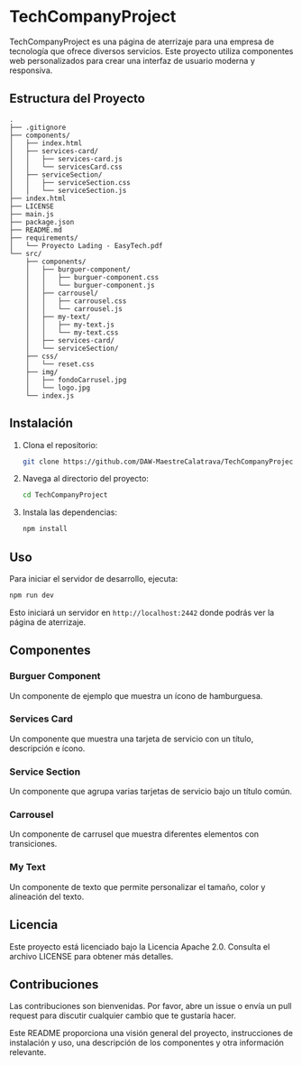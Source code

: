 # TechCompanyProject

TechCompanyProject es una página de aterrizaje para una empresa de tecnología que ofrece diversos servicios. Este proyecto utiliza componentes web personalizados para crear una interfaz de usuario moderna y responsiva.

## Estructura del Proyecto

```
.
├── .gitignore
├── components/
│   ├── index.html
│   ├── services-card/
│   │   ├── services-card.js
│   │   └── servicesCard.css
│   ├── serviceSection/
│   │   ├── serviceSection.css
│   │   └── serviceSection.js
├── index.html
├── LICENSE
├── main.js
├── package.json
├── README.md
├── requirements/
│   └── Proyecto Lading - EasyTech.pdf
└── src/
    ├── components/
    │   ├── burguer-component/
    │   │   ├── burguer-component.css
    │   │   └── burguer-component.js
    │   ├── carrousel/
    │   │   ├── carrousel.css
    │   │   └── carrousel.js
    │   ├── my-text/
    │   │   ├── my-text.js
    │   │   └── my-text.css
    │   ├── services-card/
    │   └── serviceSection/
    ├── css/
    │   └── reset.css
    ├── img/
    │   ├── fondoCarrusel.jpg
    │   └── logo.jpg
    └── index.js
```

## Instalación

1. Clona el repositorio:
    ```sh
    git clone https://github.com/DAW-MaestreCalatrava/TechCompanyProject.git
    ```

2. Navega al directorio del proyecto:
    ```sh
    cd TechCompanyProject
    ```

3. Instala las dependencias:
    ```sh
    npm install
    ```

## Uso

Para iniciar el servidor de desarrollo, ejecuta:
```sh
npm run dev
```

Esto iniciará un servidor en `http://localhost:2442` donde podrás ver la página de aterrizaje.

## Componentes

### Burguer Component

Un componente de ejemplo que muestra un ícono de hamburguesa.

### Services Card

Un componente que muestra una tarjeta de servicio con un título, descripción e ícono.

### Service Section

Un componente que agrupa varias tarjetas de servicio bajo un título común.

### Carrousel

Un componente de carrusel que muestra diferentes elementos con transiciones.

### My Text

Un componente de texto que permite personalizar el tamaño, color y alineación del texto.

## Licencia

Este proyecto está licenciado bajo la Licencia Apache 2.0. Consulta el archivo LICENSE para obtener más detalles.

## Contribuciones

Las contribuciones son bienvenidas. Por favor, abre un issue o envía un pull request para discutir cualquier cambio que te gustaría hacer.



Este README proporciona una visión general del proyecto, instrucciones de instalación y uso, una descripción de los componentes y otra información relevante.
